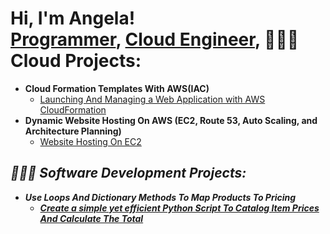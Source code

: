 <h1>Hi, I'm Angela! <br/><a href="https://github.com/angelammmm">Programmer</a>, <a href="https://www.linkedin.com/in/angela-mapes-ba74501a6">Cloud Engineer</a>, <a



<h2>👩🏻‍💻 Cloud Projects:</h2>

- <b>Cloud Formation Templates With AWS(IAC)</b>
  - [Launching And Managing a Web Application with AWS CloudFormation](https://github.com/angelammmm/Launching-And-Managing-a-Web-Application-with-AWS-CloudFormation.git)
- <b>Dynamic Website Hosting On AWS (EC2, Route 53, Auto Scaling, and Architecture Planning)</b>
  - [Website Hosting On EC2](https://github.com/joshmadakor1/4chan-Image-Analysis-Middleware-C964) <b><i>
  

<h2>👩🏻‍💻 Software Development Projects:</h2>

- <b>Use Loops And Dictionary Methods To Map Products To Pricing</b>
  - [Create a simple yet efficient Python Script To Catalog Item Prices And Calculate The Total](https://github.com/angelammmm/IT-Equitment-Order-Catalog-/blob/main/README.md)

  




<!--

- 🔭 I’m currently working on ...
- 🌱 I’m currently learning ...
- 📫 How to reach me: ...

-->
